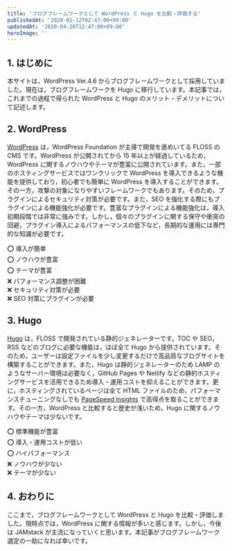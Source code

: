```yaml
---
title: 'ブログフレームワークとして WordPress と Hugo を比較・評価する'
publishedAt: '2020-01-12T02:47:00+09:00'
updatedAt: '2020-04-20T12:47:00+09:00'
heroImage: ''
---
```


## 1. はじめに

本サイトは，WordPress Ver.4.6 からブログフレームワークとして採用していました。現在は，ブログフレームワークを Hugo に移行しています。本記事では，これまでの過程で得られた WordPress と Hugo のメリット・デメリットについて記述します。

## 2. WordPress

[WordPress](https://wordpress.org/) は，WordPress Foundation が主導で開発を進めいてる FLOSS の CMS です。WordPress が公開されてから 15 年以上が経過しているため，WordPress に関するノウハウやテーマが豊富に公開されています。また，一部のホスティングサービスではワンクリックで WordPress を導入できるような機能を提供しており，初心者でも簡単に WordPress を導入することができます。その一方，攻撃の対象になりやすいフレームワークでもあります。そのため，プラグインによるセキュリティ対策が必要です。また，SEO を強化する際にもプラグインによる機能強化が必要です。豊富なプラグインによる機能強化は，導入初期段階では非常に強みです。しかし，個々のプラグインに関する保守や衝突の回避，プラグイン導入によるパフォーマンスの低下など，長期的な運用には専門的な知識が必要です。

⭕ 導入が簡単  
⭕ ノウハウが豊富  
⭕ テーマが豊富  
❌ パフォーマンス調整が困難  
❌ セキュリティ対策が必要  
❌ SEO 対策にプラグインが必要

## 3. Hugo

[Hugo](https://gohugo.io/) は，FLOSS で開発されている静的ジェネレーターです。TOC や SEO，RSS などのブログに必要な機能は，ほぼ全て Hugo から提供されています。そのため，ユーザーは設定ファイルを少し変更するだけで高品質なブログサイトを構築することができます。また，Hugo は静的ジェネレーターのため LAMP のようなサーバー環境は必要なく，GitHub Pages や Netlify などの静的ホスティングサービスを活用できるため導入・運用コストを抑えることができます。更に，ホスティングされているページは全て HTML ファイルのため，パフォーマンスチューニングなしでも [PageSpeed Insights](https://developers.google.com/speed/pagespeed/insights/) で高得点を取ることができます。その一方，WordPress と比較すると歴史が浅いため，Hugo に関するノウハウやテーマは少ないです。

⭕ 標準機能が豊富  
⭕ 導入・運用コストが低い  
⭕ ハイパフォーマンス  
❌ ノウハウが少ない  
❌ テーマが少ない

## 4. おわりに

ここまで，ブログフレームワークとして WordPress と Hugo を比較・評価しました。現時点では，WordPress に関する情報が多いと感じます。しかし，今後は JAMstack が主流になっていくと思います。本記事がブログフレームワーク選定の一助になれば幸いです。
